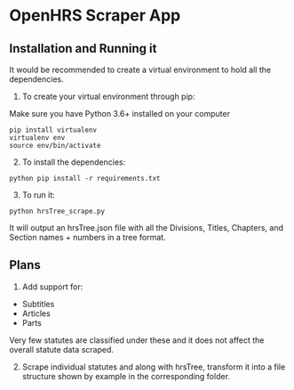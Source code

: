 # OpenHRS Scraper App

## Installation and Running it 

It would be recommended to create a virtual environment to hold all the dependencies.

1. To create your virtual environment through pip:

Make sure you have Python 3.6+ installed on your computer

```
pip install virtualenv
virtualenv env
source env/bin/activate
```

2. To install the dependencies:
```
python pip install -r requirements.txt
```

3. To run it:
```
python hrsTree_scrape.py
```
It will output an hrsTree.json file with all the Divisions, Titles, Chapters, and Section names + numbers in a tree format.


## Plans
1. Add support for:

* Subtitles
* Articles
* Parts 

Very few statutes are classified under these and it does not affect the overall statute data scraped.

2. Scrape individual statutes and along with hrsTree, transform it into a file structure shown by example in the corresponding folder. 
